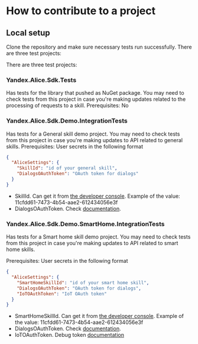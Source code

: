 # How to contribute to a project

## Local setup
Clone the repository and make sure necessary tests run successfully.
There are three test projects:

There are three test projects:
### Yandex.Alice.Sdk.Tests
Has tests for the library that pushed as NuGet package. You may need to check tests from this project in case you're making updates related to the processing of requests to a skill.
Prerequisites: No

### Yandex.Alice.Sdk.Demo.IntegrationTests
Has tests for a General skill demo project. You may need to check tests from this project in case you're making updates to API related to general skills.
Prerequisites: User secrets in the following format
```json
{
  "AliceSettings": {
    "SkillId": "id of your general skill",
    "DialogsOAuthToken": "OAuth token for dialogs"
  }
}
```
- SkillId. Can get it from [the developer console](https://dialogs.yandex.ru/developer/). Example of the value: 11cfdd61-7473-4b54-aae2-612434056e3f
- DialogsOAuthToken. Check [documentation](https://yandex.ru/dev/dialogs/alice/doc/resource-upload.html#http-images-load__auth).

### Yandex.Alice.Sdk.Demo.SmartHome.IntegrationTests
Has tests for a Smart home skill demo project. You may need to check tests from this project in case you're making updates to API related to smart home skills.

Prerequisites: User secrets in the following format
```json
{
  "AliceSettings": {
    "SmartHomeSkillId": "id of your smart home skill",
    "DialogsOAuthToken": "OAuth token for dialogs",
    "IoTOAuthToken": "IoT OAuth token"
  }
}

```
- SmartHomeSkillId. Can get it from [the developer console](https://dialogs.yandex.ru/developer/). Example of the value: 11cfdd61-7473-4b54-aae2-612434056e3f
- DialogsOAuthToken. Check [documentation](https://yandex.ru/dev/dialogs/alice/doc/resource-upload.html#http-images-load__auth).
- IoTOAuthToken. Debug token [documentation](https://yandex.ru/dev/id/doc/dg/oauth/tasks/get-oauth-token.html)





